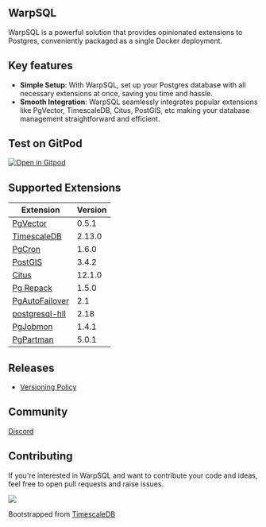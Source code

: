 ## WarpSQL
WarpSQL is a powerful solution that provides opinionated extensions to Postgres, conveniently packaged as a single Docker deployment.


## Key features
- **Simple Setup**: With WarpSQL, set up your Postgres database with all necessary extensions at once, saving you time and hassle.
- **Smooth Integration**: WarpSQL seamlessly integrates popular extensions like PgVector, TimescaleDB, Citus, PostGIS, etc making your database management straightforward and efficient.

## Test on GitPod
[![Open in Gitpod](https://gitpod.io/button/open-in-gitpod.svg)](https://gitpod.io/#https://github.com/ChakshuGautam/postgres-tsdb-vector-docker)

## Supported Extensions


| Extension          | Version     |
|--------------------|-------------|
| [PgVector](https://github.com/pgvector/pgvector)       | 0.5.1        |
| [TimescaleDB](https://github.com/timescale/timescaledb) | 2.13.0      |
| [PgCron](https://github.com/citusdata/pg_cron)         | 1.6.0      |
| [PostGIS](https://postgis.net)                         | 3.4.2       |
| [Citus](https://www.citusdata.com/)                    | 12.1.0      |
| [Pg Repack](https://github.com/reorg/pg_repack)        | 1.5.0       |
| [PgAutoFailover](https://github.com/hapostgres/pg_auto_failover) | 2.1 |
| [postgresql-hll](https://github.com/citusdata/postgresql-hll) | 2.18    |
| [PgJobmon](https://github.com/omniti-labs/pg_jobmon)   | 1.4.1       |
| [PgPartman](https://github.com/pgpartman/pg_partman)   | 5.0.1       |

## Releases
- [Versioning Policy](./docs/version-policy.md)


## Community
[Discord](https://bit.ly/C4GTCommunityChannel)

## Contributing
If you're interested in WarpSQL and want to contribute your code and ideas, feel free to open pull requests and raise issues.

<a href="https://github.com/Samagra-Development/WarpSQL/graphs/contributors">
  <img src="https://contrib.rocks/image?repo=Samagra-Development/WarpSQL" />
</a>


Bootstrapped from [TimescaleDB](https://github.com/timescale/timescaledb-docker)

